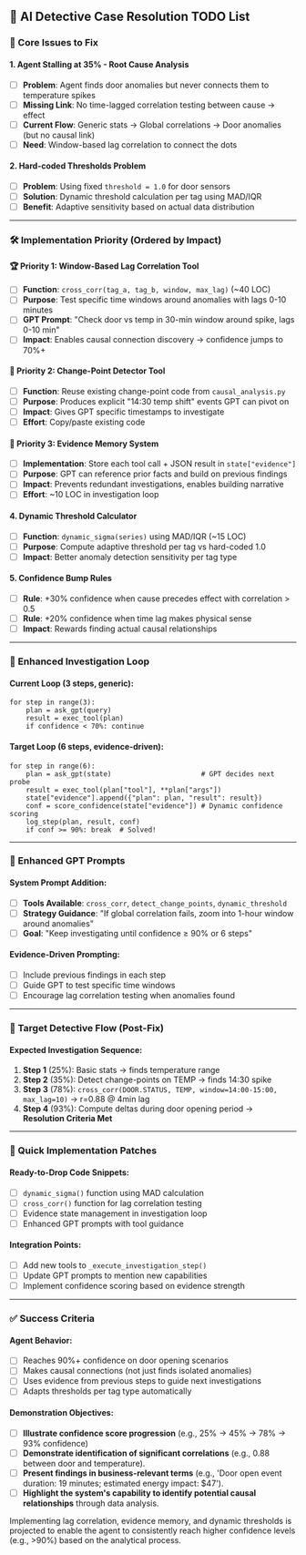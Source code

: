 ## 🎯 **AI Detective Case Resolution TODO List**

### **🔧 Core Issues to Fix**

#### **1. Agent Stalling at 35% - Root Cause Analysis**
- [ ] **Problem**: Agent finds door anomalies but never connects them to temperature spikes
- [ ] **Missing Link**: No time-lagged correlation testing between cause → effect
- [ ] **Current Flow**: Generic stats → Global correlations → Door anomalies (but no causal link)
- [ ] **Need**: Window-based lag correlation to connect the dots

#### **2. Hard-coded Thresholds Problem**
- [ ] **Problem**: Using fixed `threshold = 1.0` for door sensors
- [ ] **Solution**: Dynamic threshold calculation per tag using MAD/IQR
- [ ] **Benefit**: Adaptive sensitivity based on actual data distribution

---

### **🛠 Implementation Priority (Ordered by Impact)**

#### **🏆 Priority 1: Window-Based Lag Correlation Tool**
- [ ] **Function**: `cross_corr(tag_a, tag_b, window, max_lag)` (~40 LOC)
- [ ] **Purpose**: Test specific time windows around anomalies with lags 0-10 minutes
- [ ] **GPT Prompt**: "Check door vs temp in 30-min window around spike, lags 0-10 min"
- [ ] **Impact**: Enables causal connection discovery → confidence jumps to 70%+

#### **🥈 Priority 2: Change-Point Detector Tool**
- [ ] **Function**: Reuse existing change-point code from `causal_analysis.py`
- [ ] **Purpose**: Produces explicit "14:30 temp shift" events GPT can pivot on
- [ ] **Impact**: Gives GPT specific timestamps to investigate
- [ ] **Effort**: Copy/paste existing code

#### **🥉 Priority 3: Evidence Memory System**
- [ ] **Implementation**: Store each tool call + JSON result in `state["evidence"]`
- [ ] **Purpose**: GPT can reference prior facts and build on previous findings
- [ ] **Impact**: Prevents redundant investigations, enables building narrative
- [ ] **Effort**: ~10 LOC in investigation loop

#### **4. Dynamic Threshold Calculator**
- [ ] **Function**: `dynamic_sigma(series)` using MAD/IQR (~15 LOC)
- [ ] **Purpose**: Compute adaptive threshold per tag vs hard-coded 1.0
- [ ] **Impact**: Better anomaly detection sensitivity per tag type

#### **5. Confidence Bump Rules**
- [ ] **Rule**: +30% confidence when cause precedes effect with correlation > 0.5
- [ ] **Rule**: +20% confidence when time lag makes physical sense
- [ ] **Impact**: Rewards finding actual causal relationships

---

### **🔄 Enhanced Investigation Loop**

#### **Current Loop** (3 steps, generic):
```
for step in range(3):
    plan = ask_gpt(query)
    result = exec_tool(plan)
    if confidence < 70%: continue
```

#### **Target Loop** (6 steps, evidence-driven):
```
for step in range(6):
    plan = ask_gpt(state)                      # GPT decides next probe
    result = exec_tool(plan["tool"], **plan["args"])
    state["evidence"].append({"plan": plan, "result": result})
    conf = score_confidence(state["evidence"]) # Dynamic confidence scoring
    log_step(plan, result, conf)
    if conf >= 90%: break  # Solved!
```

---

### **🧠 Enhanced GPT Prompts**

#### **System Prompt Addition**:
- [ ] **Tools Available**: `cross_corr`, `detect_change_points`, `dynamic_threshold`
- [ ] **Strategy Guidance**: "If global correlation fails, zoom into 1-hour window around anomalies"
- [ ] **Goal**: "Keep investigating until confidence ≥ 90% or 6 steps"

#### **Evidence-Driven Prompting**:
- [ ] Include previous findings in each step
- [ ] Guide GPT to test specific time windows
- [ ] Encourage lag correlation testing when anomalies found

---

### **🎯 Target Detective Flow (Post-Fix)**

#### **Expected Investigation Sequence**:
1. **Step 1** (25%): Basic stats → finds temperature range
2. **Step 2** (35%): Detect change-points on TEMP → finds 14:30 spike  
3. **Step 3** (78%): `cross_corr(DOOR.STATUS, TEMP, window=14:00-15:00, max_lag=10)` → r=0.88 @ 4min lag
4. **Step 4** (93%): Compute deltas during door opening period → **Resolution Criteria Met**

---

### **🚀 Quick Implementation Patches**

#### **Ready-to-Drop Code Snippets**:
- [ ] `dynamic_sigma()` function using MAD calculation
- [ ] `cross_corr()` function for lag correlation testing  
- [ ] Evidence state management in investigation loop
- [ ] Enhanced GPT prompts with tool guidance

#### **Integration Points**:
- [ ] Add new tools to `_execute_investigation_step()`
- [ ] Update GPT prompts to mention new capabilities
- [ ] Implement confidence scoring based on evidence strength

---

### **✅ Success Criteria**

#### **Agent Behavior**:
- [ ] Reaches 90%+ confidence on door opening scenarios
- [ ] Makes causal connections (not just finds isolated anomalies)
- [ ] Uses evidence from previous steps to guide next investigations
- [ ] Adapts thresholds per tag type automatically

#### **Demonstration Objectives**:
- [ ] **Illustrate confidence score progression** (e.g., 25% → 45% → 78% → 93% confidence)
- [ ] **Demonstrate identification of significant correlations** (e.g., 0.88 between door and temperature).
- [ ] **Present findings in business-relevant terms** (e.g., 'Door open event duration: 19 minutes; estimated energy impact: $47').
- [ ] **Highlight the system's capability to identify potential causal relationships** through data analysis.

Implementing lag correlation, evidence memory, and dynamic thresholds is projected to enable the agent to consistently reach higher confidence levels (e.g., >90%) based on the analytical process.
